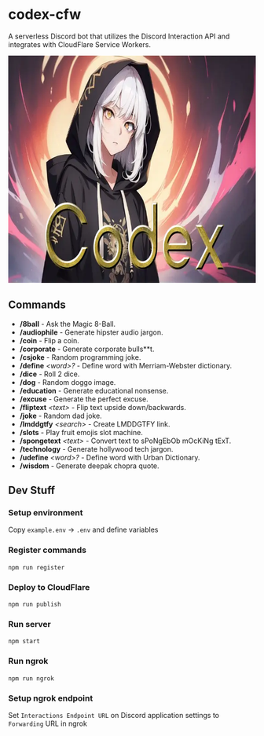 # codex-cfw
A serverless Discord bot that utilizes the Discord Interaction API and integrates with CloudFlare Service Workers.

<img src="banner.webp" width="768" height="463">

## Commands
- **/8ball** - Ask the Magic 8-Ball.
- **/audiophile** - Generate hipster audio jargon.
- **/coin** - Flip a coin.
- **/corporate** - Generate corporate bulls**t.
- **/csjoke** - Random programming joke.
- **/define** *\<word>?* - Define word with Merriam-Webster dictionary.
- **/dice** - Roll 2 dice.
- **/dog** - Random doggo image.
- **/education** - Generate educational nonsense.
- **/excuse** - Generate the perfect excuse.
- **/fliptext** *\<text>* - Flip text upside down/backwards.
- **/joke** - Random dad joke.
- **/lmddgtfy** *\<search>* - Create LMDDGTFY link.
- **/slots** - Play fruit emojis slot machine.
- **/spongetext** *\<text>* - Convert text to sPoNgEbOb mOcKiNg tExT.
- **/technology** - Generate hollywood tech jargon.
- **/udefine** *\<word>?* - Define word with Urban Dictionary.
- **/wisdom** - Generate deepak chopra quote.

## Dev Stuff

### Setup environment
Copy `example.env` -> `.env` and define variables

### Register commands
```
npm run register
```

### Deploy to CloudFlare
```
npm run publish
```

### Run server
```
npm start
```

### Run ngrok
```
npm run ngrok
```

### Setup ngrok endpoint
Set `Interactions Endpoint URL` on Discord application settings to `Forwarding` URL in ngrok
